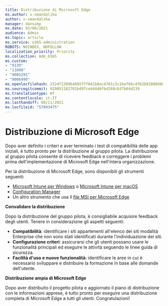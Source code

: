 ```yaml
---
title: Distribuzione di Microsoft Edge
ms.author: v-smandalika
author: v-smandalika
manager: dansimp
ms.date: 03/08/2021
audience: Admin
ms.topic: article
ms.service: o365-administration
ROBOTS: NOINDEX, NOFOLLOW
localization_priority: Priority
ms.collection: Adm_O365
ms.custom:
- "9139"
- "11088"
- "9005291"
- "9006490"
ms.openlocfilehash: 2324f120964695f7f641b8ecd701c3c1bef6bc4f62b82800d88f79cc54b945d5
ms.sourcegitcommit: 920051182781bd97ce4d4d6fbd268cb37b84d239
ms.translationtype: HT
ms.contentlocale: it-IT
ms.lasthandoff: 08/11/2021
ms.locfileid: "57893475"
---
```

# <a name="deploy-microsoft-edge"></a>Distribuzione di Microsoft Edge

Dopo aver definito i criteri e aver terminato i test di compatibilità delle app iniziali, è tutto pronto per la distribuzione al gruppo pilota. La distribuzione al gruppo pilota consente di ricevere feedback e correggere i problemi prima dell'implementazione di Microsoft Edge nell'intera organizzazione.

Per la distribuzione di Microsoft Edge, sono disponibili gli strumenti seguenti:

- [Microsoft Intune per Windows](https://docs.microsoft.com/mem/intune/apps/apps-windows-edge) o [Microsoft Intune per macOS](https://docs.microsoft.com/mem/intune/apps/apps-edge-macos)
- [Configuration Manager](https://docs.microsoft.com/DeployEdge/deploy-edge-with-configuration-manager)
- Un altro strumento che usa il [file MSI per Microsoft Edge](https://www.microsoft.com/edge/business/download)

**Convalidare la distribuzione**

Dopo la distribuzione del gruppo pilota, è consigliabile acquisire feedback degli utenti. Tenere in considerazione gli aspetti seguenti:
- **Compatibilità**: identificare i siti appartenenti all'elenco dei siti modalità Enterprise che non sono stati identificati durante l'individuazione dei siti.
- **Configurazione criteri**: assicurarsi che gli utenti possano usare le funzionalità principali ed eseguire le attività seguendo le linee guida di sicurezza.
- **Facilità d'uso e nuove funzionalità**: identificare le aree in cui è necessario sviluppare e distribuire la formazione in base alle domande dell'utente.

**Distribuzione ampia di Microsoft Edge**

Dopo aver distribuito il progetto pilota e aggiornato il piano di distribuzione con le informazioni apprese, è tutto pronto per eseguire una distribuzione completa di Microsoft Edge a tutti gli utenti. Congratulazioni!

